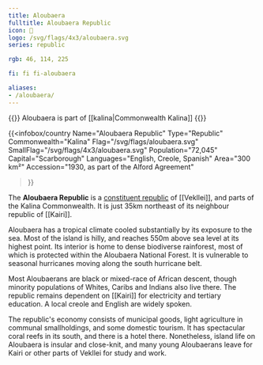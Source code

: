 ```yaml
---
title: Aloubaera
fulltitle: Aloubaera Republic
icon: 🌲
logo: /svg/flags/4x3/aloubaera.svg
series: republic

rgb: 46, 114, 225

fi: fi fi-aloubaera

aliases:
- /aloubaera/
---
```

{{<note series>}}
 Aloubaera is part of [[kalina|Commonwealth Kalina]]
{{</note>}}

{{<infobox/country
	 Name="Aloubaera Republic"
	 Type="Republic"
	 Commonwealth="Kalina"
	 Flag="/svg/flags/aloubaera.svg"
	 SmallFlag="/svg/flags/4x3/aloubaera.svg"
	 Population="72,045"
	 Capital="Scarborough"
	 Languages="English, Creole, Spanish"
	 Area="300 km²"
	 Accession="1930, as part of the Alford Agreement"
 >}}

The <span class="fi fi-aloubaera"></span> **Aloubaera Republic** is a [constituent republic](/republics/) of [[Vekllei]], and parts of the Kalina Commonwealth. It is just 35km northeast of its neighbour republic of [[Kairi]].

Aloubaera has a tropical climate cooled substantially by its exposure to the sea. Most of the island is hilly, and reaches 550m above sea level at its highest point. Its interior is home to dense biodiverse rainforest, most of which is protected within the Aloubaera National Forest. It is vulnerable to seasonal hurricanes moving along the south hurricane belt.

Most Aloubaerans are black or mixed-race of African descent, though minority populations of Whites, Caribs and Indians also live there. The republic remains dependent on [[Kairi]] for electricity and tertiary education. A local creole and English are widely spoken.

The republic's economy consists of municipal goods, light agriculture in communal smallholdings, and some domestic tourism. It has spectacular coral reefs in its south, and there is a hotel there. Nonetheless, island life on Aloubaera is insular and close-knit, and many young Aloubaerans leave for Kairi or other parts of Vekllei for study and work.

